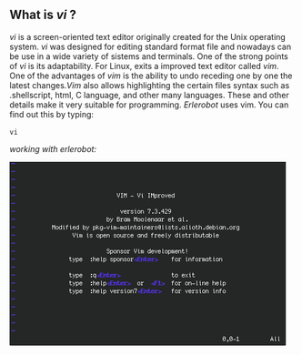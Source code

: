 ##  What is *vi* ?

*vi* is a screen-oriented text editor originally created for the Unix  operating system.
*vi* was designed for editing standard format file and nowadays can be use in a wide variety of sistems and terminals. One of the strong points of *vi* is its adaptability.
For Linux, exits a improved text editor called *vim*. One of the advantages of *vim* is the ability to undo receding one by one the latest changes.*Vim* also allows highlighting the certain files  syntax such as  .shellscript, html, C language, and other
many languages. These and other details make it very suitable for programming.
*Erlerobot* uses vim. You can find out this by typing:
```
vi
```

*working with erlerobot:*

![Vim](img9/Vim.jpg)
